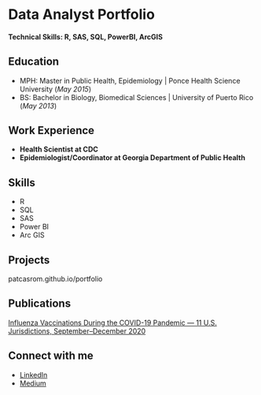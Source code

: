 # Data Analyst Portfolio

#### Technical Skills: R, SAS, SQL, PowerBI, ArcGIS

## Education
- MPH:   Master in Public Health, Epidemiology | Ponce Health Science University (_May 2015_)
- BS:   Bachelor in Biology, Biomedical Sciences | University of Puerto Rico (_May 2013_)

## Work Experience
- **Health Scientist at CDC**
- **Epidemiologist/Coordinator at Georgia Department of Public Health**
 
## Skills
 - R
 - SQL
 - SAS
 - Power BI
 - Arc GIS
   
## Projects
patcasrom.github.io/portfolio

## Publications
[Influenza Vaccinations During the COVID-19 Pandemic — 11 U.S. Jurisdictions, September–December 2020](https://www.cdc.gov/mmwr/volumes/70/wr/mm7045a3.htm)


## Connect with me
- [LinkedIn](https://www.linkedin.com/in/patcasrom/)
- [Medium](https://medium.com/@patcasrom)
